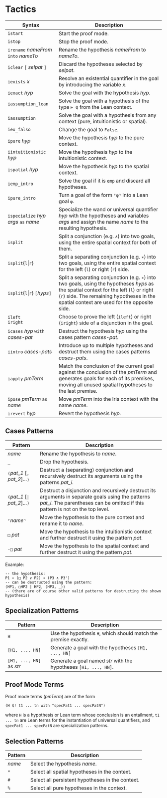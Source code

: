 # Tactics

| Syntax                                 | Description                                                                                                                                                                                                                          |
|----------------------------------------|--------------------------------------------------------------------------------------------------------------------------------------------------------------------------------------------------------------------------------------|
| `istart`                               | Start the proof mode.                                                                                                                                                                                                                |
| `istop`                                | Stop the proof mode.                                                                                                                                                                                                                 |
| `irename` *nameFrom* `into` *nameTo*   | Rename the hypothesis *nameFrom* to *nameTo*.                                                                                                                                                                                        |
| `iclear` `[` *selpat* `]`                         | Discard the hypotheses selected by *selpat*.                                                                                                                                                                                                        |
| `iexists` *x*                          | Resolve an existential quantifier in the goal by introducing the variable *x*.                                                                                                                                                       |
| `iexact` *hyp*                         | Solve the goal with the hypothesis *hyp*.                                                                                                                                                                                            |
| `iassumption_lean`                     | Solve the goal with a hypothesis of the type `⊢ Q` from the Lean context.                                                                                                                                                            |
| `iassumption`                          | Solve the goal with a hypothesis from any context (pure, intuitionistic or spatial).                                                                                                                                                 |
| `iex_falso`                            | Change the goal to `False`.                                                                                                                                                                                                          |
| `ipure` *hyp*                          | Move the hypothesis *hyp* to the pure context.                                                                                                                                                                                       |
| `iintuitionistic` *hyp*                | Move the hypothesis *hyp* to the intuitionistic context.                                                                                                                                                                             |
| `ispatial` *hyp*                       | Move the hypothesis *hyp* to the spatial context.                                                                                                                                                                                    |
| `iemp_intro`                           | Solve the goal if it is `emp` and discard all hypotheses.                                                                                                                                                                            |
| `ipure_intro`                          | Turn a goal of the form `⌜φ⌝` into a Lean goal `φ`.                                                                                                                                                                                  |
| `ispecialize` *hyp* *args* `as` *name* | Specialize the wand or universal quantifier *hyp* with the hypotheses and variables *args* and assign the name *name* to the resulting hypothesis.                                                                                   |
| `isplit`                               | Split a conjunction (e.g. `∧`) into two goals, using the entire spatial context for both of them.                                                                                                                                    |
| `isplit`{`l`\|`r`}                    | Split a separating conjunction (e.g. `∗`) into two goals, using the entire spatial context for the left (`l`) or right (`r`) side.                                                                                                   |
| `isplit`{`l`\|`r`} `[`*hyps*`]`       | Split a separating conjunction (e.g. `∗`) into two goals, using the hypotheses *hyps* as the spatial context for the left (`l`) or right (`r`) side. The remaining hypotheses in the spatial context are used for the opposite side. |
| `ileft`<br>`iright`                    | Choose to prove the left (`ileft`) or right (`iright`) side of a disjunction in the goal.                                                                                                                                            |
| `icases` *hyp* `with` *cases-pat*      | Destruct the hypothesis *hyp* using the cases pattern *cases-pat*.                                                                                                                                                                   |
| `iintro` *cases-pats*                  | Introduce up to multiple hypotheses and destruct them using the cases patterns *cases-pats*.                                                                                                                                         |
| `iapply` *pmTerm*                      | Match the conclusion of the current goal against the conclusion of the *pmTerm* and generates goals for each of its premises, moving all unused spatial hypotheses to the last premise.                                              |
| `ipose` *pmTerm* `as` *name*           | Move *pmTerm* into the Iris context with the name *name*.                                                                                                                                                                               |
| `irevert` *hyp*                        | Revert the hypothesis *hyp*.                                                                                                                                                                                                         |

## Cases Patterns

| Pattern                         | Description                                                                                                                                                                         |
|---------------------------------|-------------------------------------------------------------------------------------------------------------------------------------------------------------------------------------|
| *name*                          | Rename the hypothesis to *name*.                                                                                                                                                    |
| `_`                             | Drop the hypothesis.                                                                                                                                                                |
| `⟨`*pat_1* [`,` *pat_2*]...`⟩`  | Destruct a (separating) conjunction and recursively destruct its arguments using the patterns *pat_i*.                                                                              |
| `(`*pat_1* [`\|` *pat_2*]...`)` | Destruct a disjunction and recursively destruct its arguments in separate goals using the patterns *pat_i*. The parentheses can be omitted if this pattern is not on the top level. |
| `⌜`*name*`⌝`                    | Move the hypothesis to the pure context and rename it to *name*.                                                                                                                    |
| `□` *pat*                       | Move the hypothesis to the intuitionistic context and further destruct it using the pattern *pat*.                                                                                  |
| `-□` *pat*                      | Move the hypothesis to the spatial context and further destruct it using the pattern *pat*.                                                                                         |

Example:
```lean
-- the hypothesis:
P1 ∗ (□ P2 ∨ P2) ∗ (P3 ∧ P3')
-- can be destructed using the pattern:
⟨HP1, □HP2 | HP2, ⟨HP3, _⟩⟩
-- (there are of course other valid patterns for destructing the shown hypothesis)
```

## Specialization Patterns

| Pattern                         | Description                                                                                                                                                                         |
|---------------------------------|-------------------------------------------------------------------------------------------------------------------------------------------------------------------------------------|
| `H`                             | Use the hypothesis `H`, which should match the premise exactly.                                                                                                                                               |
| `[H1, ..., HN]`                 | Generate a goal with the hypotheses `[H1, ..., HN]`                                                                                                                                                                |
| `[H1, ..., HN]` as *str*        | Generate a goal named *str* with the hypotheses `[H1, ..., HN]`.                                                                                                                                                            |

## Proof Mode Terms

Proof mode terms (*pmTerm*) are of the form
```
(H $! t1 ... tn with "specPat1 ... specPatN")
```
where `H` is a hypothesis or Lean term whose conclusion is an entailment, `t1 ... tn` are Lean terms for the instantiation of universal quantifiers, and `specPat1 ... specPatN` are specialization patterns.

## Selection Patterns

| Pattern                         | Description                                                                                                                                                                         |
|---------------------------------|-------------------------------------------------------------------------------------------------------------------------------------------------------------------------------------|
| *name*                          | Select the hypothesis *name*.                                                                                                                                                    |
| `*`                             |  Select all spatial hypotheses in the context.                                                                                                                                                                |
| `#`                             |  Select all persistent hypotheses in the context.                                                                                                                                                                |
| `%`                             |  Select all pure hypotheses in the context.                                                                                                                                                                |
